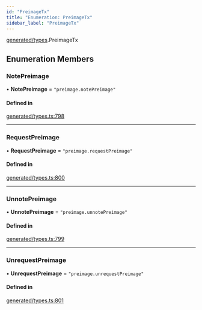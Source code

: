 ```yaml
---
id: "PreimageTx"
title: "Enumeration: PreimageTx"
sidebar_label: "PreimageTx"
---
```


[generated/types](../../../../modules/Generated/Types/Types.md).PreimageTx

## Enumeration Members

### NotePreimage

• **NotePreimage** = ``"preimage.notePreimage"``

#### Defined in

[generated/types.ts:798](https://github.com/PolymeshAssociation/polymesh-sdk/blob/5b946f904/src/generated/types.ts#L798)

___

### RequestPreimage

• **RequestPreimage** = ``"preimage.requestPreimage"``

#### Defined in

[generated/types.ts:800](https://github.com/PolymeshAssociation/polymesh-sdk/blob/5b946f904/src/generated/types.ts#L800)

___

### UnnotePreimage

• **UnnotePreimage** = ``"preimage.unnotePreimage"``

#### Defined in

[generated/types.ts:799](https://github.com/PolymeshAssociation/polymesh-sdk/blob/5b946f904/src/generated/types.ts#L799)

___

### UnrequestPreimage

• **UnrequestPreimage** = ``"preimage.unrequestPreimage"``

#### Defined in

[generated/types.ts:801](https://github.com/PolymeshAssociation/polymesh-sdk/blob/5b946f904/src/generated/types.ts#L801)
